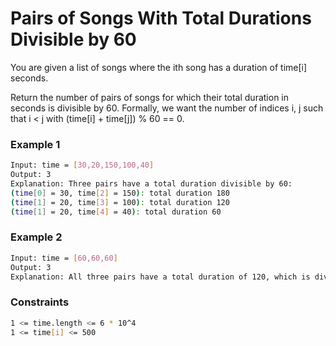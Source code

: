 # Pairs of Songs With Total Durations Divisible by 60

You are given a list of songs where the ith song has a duration of time[i] seconds.

Return the number of pairs of songs for which their total duration in seconds is divisible by 60. Formally, we want the number of indices i, j such that i < j with (time[i] + time[j]) % 60 == 0.

### Example 1
```sh
Input: time = [30,20,150,100,40]
Output: 3
Explanation: Three pairs have a total duration divisible by 60:
(time[0] = 30, time[2] = 150): total duration 180
(time[1] = 20, time[3] = 100): total duration 120
(time[1] = 20, time[4] = 40): total duration 60
```

### Example 2
```sh
Input: time = [60,60,60]
Output: 3
Explanation: All three pairs have a total duration of 120, which is divisible by 60.
```

### Constraints
```sh
1 <= time.length <= 6 * 10^4
1 <= time[i] <= 500
```
